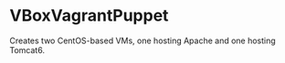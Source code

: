 VBoxVagrantPuppet
=================

Creates two CentOS-based VMs, one hosting Apache and one hosting Tomcat6.
